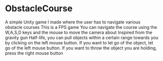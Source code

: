 # ObstacleCourse
A simple Unity game I made where the user has to navigate various obstacle courses
This is a FPS game
You can navigate the course using the W,A,S,D keys and the mouse to move the camera about
Inspired from the gravity gun Half-life, you can pull objects within a certain range towards you
by clicking on the left mouse button. If you want to let go of the object, let go of the left mouse
button. If you want to throw the object you are holding, press the right mouse button
